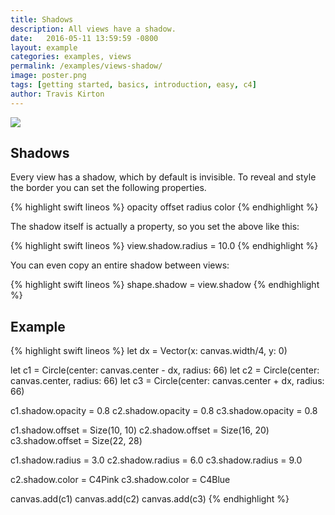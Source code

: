 ```yaml
---
title: Shadows
description: All views have a shadow.
date:   2016-05-11 13:59:59 -0800
layout: example
categories: examples, views
permalink: /examples/views-shadow/
image: poster.png
tags: [getting started, basics, introduction, easy, c4]
author: Travis Kirton
---
```

![](shadow.png)

## Shadows
Every view has a shadow, which by default is invisible. To reveal and style the border you can set the following properties.

{% highlight swift lineos %}
opacity
offset
radius
color
{% endhighlight %}

The shadow itself is actually a property, so you set the above like this:

{% highlight swift lineos %}
view.shadow.radius = 10.0
{% endhighlight %}

You can even copy an entire shadow between views:

{% highlight swift lineos %}
shape.shadow = view.shadow
{% endhighlight %}

## Example
{% highlight swift lineos %}
let dx = Vector(x: canvas.width/4, y: 0)

let c1 = Circle(center: canvas.center - dx, radius: 66)
let c2 = Circle(center: canvas.center, radius: 66)
let c3 = Circle(center: canvas.center + dx, radius: 66)

c1.shadow.opacity = 0.8
c2.shadow.opacity = 0.8
c3.shadow.opacity = 0.8

c1.shadow.offset = Size(10, 10)
c2.shadow.offset = Size(16, 20)
c3.shadow.offset = Size(22, 28)

c1.shadow.radius = 3.0
c2.shadow.radius = 6.0
c3.shadow.radius = 9.0

c2.shadow.color = C4Pink
c3.shadow.color = C4Blue

canvas.add(c1)
canvas.add(c2)
canvas.add(c3)
{% endhighlight %}
